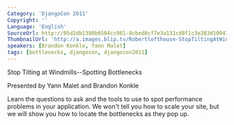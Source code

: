 ```yaml
---
Category: 'DjangoCon 2011'
Copyright: ''
Language: 'English'
SourceUrl: http://05d2db1380b6504cc981-8cbed8cf7e3a131cd8f1c3e383d10041.r93.cf2.rackcdn.com/djangocon-2011/88_stop-tilting-at-windmills-spotting-bottlenecks.m4v
ThumbnailUrl: 'http://a.images.blip.tv/Robertlofthouse-StopTiltingAtWindmillsSpottingBottlenecks272-78.jpg'
speakers: [Brandon Konkle, Yann Malet]
tags: [bottlenecks, djangocon, djangocon2011]
---
```

Stop Tilting at Windmills--Spotting Bottlenecks

Presented by Yann Malet and Brandon Konkle

Learn the questions to ask and the tools to use to spot performance problems
in your application. We won't tell you how to scale your site, but we will
show you how to locate the bottlenecks as they pop up.

